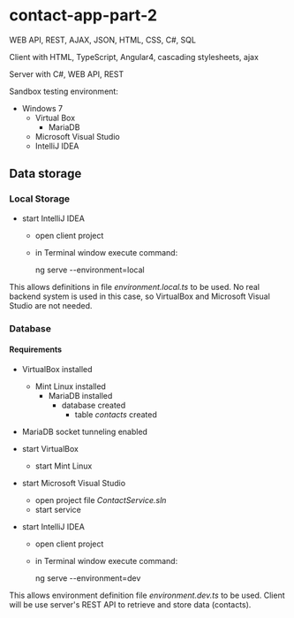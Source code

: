 # contact-app-part-2
WEB API, REST, AJAX, JSON, HTML, CSS, C#, SQL

Client with HTML, TypeScript, Angular4, cascading stylesheets, ajax

Server with C#, WEB API, REST

Sandbox testing environment:

- Windows 7
  - Virtual Box
    - MariaDB
  - Microsoft Visual Studio
  - IntelliJ IDEA
  
## Data storage 

### Local Storage

- start IntelliJ IDEA
  - open client project
  - in Terminal window execute command:

    ng serve --environment=local
    
This allows definitions in file _environment.local.ts_ to be used.
No real backend system is used in this case, so VirtualBox and Microsoft Visual Studio are not needed.

### Database

#### Requirements
- VirtualBox installed
  - Mint Linux installed
    - MariaDB installed 
      - database created
        - table _contacts_ created
- MariaDB socket tunneling enabled

- start VirtualBox
  - start Mint Linux
- start Microsoft Visual Studio
  - open project file _ContactService.sln_
  - start service
- start IntelliJ IDEA
  - open client project
  - in Terminal window execute command:

    ng serve --environment=dev
    
This allows environment definition file _environment.dev.ts_ to be used.
Client will be use server's REST API to retrieve and store data (contacts).
